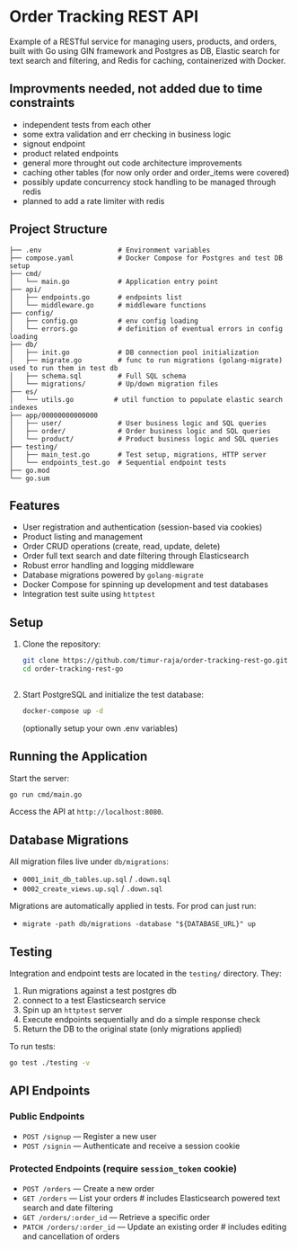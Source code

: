 # Order Tracking REST API

Example of a RESTful service for managing users, products, and orders, built with Go using GIN framework and Postgres as DB, Elastic search for text search and filtering, and Redis for caching, containerized with Docker.

## Improvments needed, not added due to time constraints 
- independent tests from each other
- some extra validation and err checking in business logic
- signout endpoint
- product related endpoints
- general more throught out code architecture improvements
- caching other tables (for now only order and order_items were covered)
- possibly update concurrency stock handling to be managed through redis
- planned to add a rate limiter with redis

## Project Structure

```
├── .env                   # Environment variables
├── compose.yaml           # Docker Compose for Postgres and test DB setup
├── cmd/
│   └── main.go            # Application entry point
├── api/
│   ├── endpoints.go       # endpoints list
│   └── middleware.go      # middleware functions
├── config/
│   ├── config.go          # env config loading
│   └── errors.go          # definition of eventual errors in config loading
├── db/
│   ├── init.go            # DB connection pool initialization
│   ├── migrate.go         # func to run migrations (golang-migrate) used to run them in test db
│   ├── schema.sql         # Full SQL schema
│   └── migrations/        # Up/down migration files
├── es/
│   └── utils.go          # util function to populate elastic search indexes
├── app/00000000000000
│   ├── user/              # User business logic and SQL queries
│   ├── order/             # Order business logic and SQL queries
│   └── product/           # Product business logic and SQL queries
├── testing/
│   ├── main_test.go       # Test setup, migrations, HTTP server
│   └── endpoints_test.go  # Sequential endpoint tests
├── go.mod
└── go.sum
 ```

## Features

* User registration and authentication (session-based via cookies)
* Product listing and management
* Order CRUD operations (create, read, update, delete)
* Order full text search and date filtering through Elasticsearch
* Robust error handling and logging middleware
* Database migrations powered by `golang-migrate`
* Docker Compose for spinning up development and test databases
* Integration test suite using `httptest`

## Setup

1. Clone the repository:

   ```bash
   git clone https://github.com/timur-raja/order-tracking-rest-go.git
   cd order-tracking-rest-go
  
2. Start PostgreSQL and initialize the test database:

   ```bash
   docker-compose up -d
   ```

   (optionally setup your own .env variables)

## Running the Application

Start the server:

```bash
go run cmd/main.go
```

Access the API at `http://localhost:8080`.

## Database Migrations

All migration files live under `db/migrations`:

* `0001_init_db_tables.up.sql` / `.down.sql`
* `0002_create_views.up.sql` / `.down.sql`

Migrations are automatically applied in tests.
For prod can just run:

* `migrate -path db/migrations -database "${DATABASE_URL}" up`

## Testing

Integration and endpoint tests are located in the `testing/` directory. They:

1. Run migrations against a test postgres db
2. connect to a test Elasticsearch service
3. Spin up an `httptest` server
4. Execute endpoints sequentially and do a simple response check
5. Return the DB to the original state (only migrations applied)

To run tests:

```bash
go test ./testing -v
```

## API Endpoints

### Public Endpoints

* `POST /signup` — Register a new user
* `POST /signin` — Authenticate and receive a session cookie

### Protected Endpoints (require `session_token` cookie)

* `POST /orders` — Create a new order
* `GET /orders` — List your orders # includes Elasticsearch powered text search and date filtering
* `GET /orders/:order_id` — Retrieve a specific order
* `PATCH /orders/:order_id` — Update an existing order # includes editing and cancellation of orders

